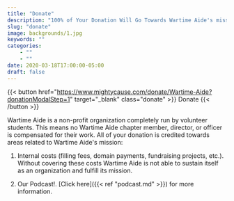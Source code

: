 ```yaml
---
title: "Donate"
description: "100% of Your Donation Will Go Towards Wartime Aide's mission"
slug: "donate"
image: backgrounds/1.jpg
keywords: ""
categories: 
    - ""
    - ""
date: 2020-03-18T17:00:00-05:00
draft: false
---
```


{{< button href="https://www.mightycause.com/donate/Wartime-Aide?donationModalStep=1" target="_blank" class="donate" >}}
Donate
{{< /button >}}

Wartime Aide is a non-profit organization completely run by volunteer students. This means no Wartime Aide chapter member, director, or officer is compensated for their work. All of your donation is credited towards areas related to Wartime Aide's mission:

1. Internal costs (filling fees, domain payments, fundraising projects, etc.). Without covering these costs Wartime Aide is not able to sustain itself as an organization and fulfill its mission. 

2. Our Podcast!. [Click here]({{< ref "podcast.md" >}}) for more information.
